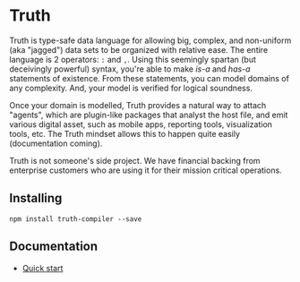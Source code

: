 # Truth

Truth is type-safe data language for allowing big, complex, and non-uniform (aka "jagged") data sets to be organized with relative ease. The entire language is 2 operators: `:` and `,`. Using this seemingly spartan (but deceivingly powerful) syntax, you're able to make *is-a* and *has-a* statements of existence. From these statements, you can model domains of any complexity. And, your model is verified for logical soundness.

Once your domain is modelled, Truth provides a natural way to attach "agents", which are plugin-like packages that analyst the host file, and emit various digital asset, such as mobile apps, reporting tools, visualization tools, etc. The Truth mindset allows this to happen quite easily (documentation coming).

Truth is not someone's side project. We have financial backing from enterprise customers who are using it for their mission critical operations.

## Installing

```
npm install truth-compiler --save
```

## Documentation

- [Quick start](https://www.truthlanguage.org)
